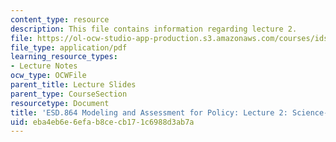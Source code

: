 ```yaml
---
content_type: resource
description: This file contains information regarding lecture 2.
file: https://ol-ocw-studio-app-production.s3.amazonaws.com/courses/ids-410j-modeling-and-assessment-for-policy-spring-2013/eba4eb6e6efab8cecb171c6988d3ab7a_MITESD_864S13_lecture2.pdf
file_type: application/pdf
learning_resource_types:
- Lecture Notes
ocw_type: OCWFile
parent_title: Lecture Slides
parent_type: CourseSection
resourcetype: Document
title: 'ESD.864 Modeling and Assessment for Policy: Lecture 2: Science-Policy Review'
uid: eba4eb6e-6efa-b8ce-cb17-1c6988d3ab7a
---
```

